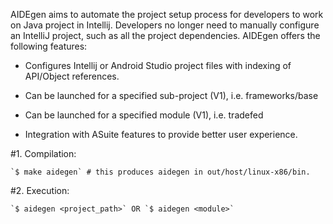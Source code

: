 AIDEgen aims to automate the project setup process for developers to work on
Java project in Intellij. Developers no longer need to manually configure an
IntelliJ project, such as all the project dependencies. AIDEgen offers
the following features:

* Configures Intellij or Android Studio project files with indexing of
  API/Object references.

* Can be launched for a specified sub-project (V1), i.e. frameworks/base

* Can be launched for a specified module (V1), i.e. tradefed

* Integration with ASuite features to provide better user experience.

#1. Compilation:

    `$ make aidegen` # this produces aidegen in out/host/linux-x86/bin.

#2. Execution:

    `$ aidegen <project_path>` OR `$ aidegen <module>`
